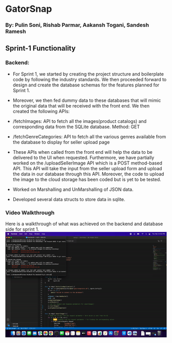 # GatorSnap 
### By: Pulin Soni, Rishab Parmar, Aakansh Togani, Sandesh Ramesh

## Sprint-1 Functionality

### Backend: 
- For Sprint 1, we started by creating the project structure and boilerplate code by following the industry standards. We then proceeded forward to design and create the database schemas for the features planned for Sprint 1.   

- Moreover, we then fed dummy data to these databases that will mimic the original data that will be received with the front end. We then created the following APIs:

- /fetchImages: API to fetch all the images(product catalogs) and corresponding data from the SQLite database.
Method: GET
- /fetchGenreCategories: API to fetch all the various genres available from the database to display for seller upload page

- These APIs when called from the front end will help the data to be delivered to the UI when requested. Furthermore, we have partially worked on the /uploadSellerImage API which is a POST method-based API. This API will take the input from the seller upload form and upload the data in our database through this API. Moreover, the code to upload the image to the cloud storage has been coded but is yet to be tested.

- Worked on Marshalling and UnMarshalling of JSON data.

- Developed several data structs to store data in sqlite.


### Video Walkthrough

Here is a walkthrough of what was achieved on the backend and database side for sprint 1.
<img src='Gifs/backend_Sprint1.gif' title='Backend' width='' />